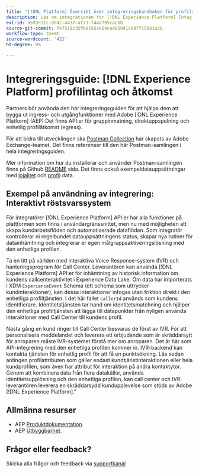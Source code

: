 ```yaml
---
title: "[!DNL Platform] Översikt över integreringshandboken för profilregistrering och åtkomst"
description: Läs om integrationen för [!DNL Experience Platform] Intag och åtkomst av profiler.
exl-id: a593511c-dd4c-4437-af73-f44d795cacb8
source-git-commit: fe7519c35fb9155ce54cad85941c887f15881a38
workflow-type: tm+mt
source-wordcount: '421'
ht-degree: 0%

---
```


# Integreringsguide: [!DNL Experience Platform] profilintag och åtkomst

Partners bör använda den här integreringsguiden för att hjälpa dem att bygga ut ingress- och utgångfunktioner med Adobe [!DNL Experience Platform] (AEP) Det finns API:er för gruppinmatning, direktuppspelning och enhetlig profilåtkomst (egress).

För att bidra till utvecklingen ska [Postman Collection](https://github.com/Adobe-Marketing-Cloud/exchange-aep-profile-integration-postman) har skapats av Adobe Exchange-teamet. Det finns referenser till den här Postman-samlingen i hela integreringsguiden.

Mer information om hur du installerar och använder Postman-samlingen finns på Github [README](https://github.com/Adobe-Marketing-Cloud/exchange-aep-profile-integration-postman/blob/master/README.md) sida. Det finns också exempeldatauppsättningar med [lojalitet](https://github.com/Adobe-Marketing-Cloud/exchange-aep-profile-integration-postman/blob/master/AEP%20loyalty%20events.json) och [profil](https://github.com/Adobe-Marketing-Cloud/exchange-aep-profile-integration-postman/blob/master/AEP%20loyalty%20profiles.json) data.

## Exempel på användning av integrering: Interaktivt röstsvarssystem

För integratörer [!DNL Experience Platform] API:er har alla funktioner på plattformen som finns i användargränssnittet, men nu med möjligheten att skapa kundarbetsflöden och automatiserade dataflöden. Som integratör kontrollerar ni regelbundet datauppsättningens status, skapar nya rutiner för datainhämtning och integrerar er egen målgruppsaktiveringslösning med den enhetliga profilen.

Ta en titt på världen med interaktiva Voice Response-system (IVR) och hanteringsprogram för Call Center. Leverantören kan använda [!DNL Experience Platform] API:er för inhämtning av historisk information om kundens callcenteraktivitet i Experience Data Lake. Om data har importerats i XDM `ExperienceEvent` Schema (ett schema som uttrycker kundinteraktioner), kan dessa interaktioner infogas utan friktion direkt i den enhetliga profiltjänsten. I det här fallet `callerId` används som kundens identifierare. Identitetstjänsten tar hand om identitetsmatchning och hjälper den enhetliga profiltjänsten att lägga till datapunkter från nyligen använda interaktioner med Call Center till kundens profil.

Nästa gång en kund ringer till Call Center besvaras de först av IVR. För att personalisera meddelandet och leverera ett erbjudande som är skräddarsytt för anroparen måste IVR-systemet förstå mer om anroparen. Det är här som API-integrering med den enhetliga profilen kommer in. IVR-backend kan kontakta tjänsten för enhetlig profil för att få en punktsökning. Läs sedan antingen profilattributen som gäller endast kundtjänstinteraktionen eller hela kundprofilen, som även har attribut för interaktion på andra kontaktytor. Genom att kombinera data från flera datakällor, använda identitetsupplösning och den enhetliga profilen, kan call center och IVR-leverantören leverera en skräddarsydd kundupplevelse som stöds av Adobe [!DNL Experience Platform].&quot;

## Allmänna resurser

* AEP [Produktdokumentation](https://docs.adobe.com/content/help/en/experience-platform/landing/documentation/overview.html).
* AEP [Utbyggbarhet](https://www.adobe.com/insights/experience-platform-api-extensibility.html).

## Frågor eller feedback?

Skicka alla frågor och feedback via [supportkanal](https://adobeexchangeec.zendesk.com/hc/se-sv/requests/new)
